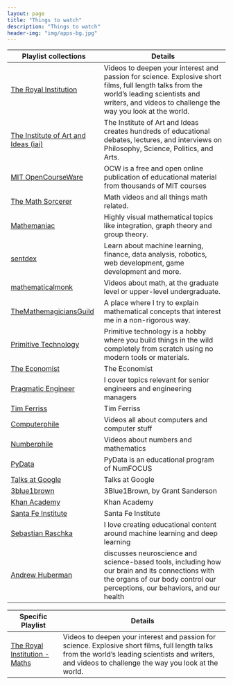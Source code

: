 ```yaml
---
layout: page
title: "Things to watch"
description: "Things to watch"
header-img: "img/apps-bg.jpg"
---
```


<style>
    a { text-decoration: underline; }
</style>
<!-- []()<br />[]() -->


| Playlist collections                                                                                 | Details                                                                                                                                                                                                  |
|------------------------------------------------------------------------------------------------------|----------------------------------------------------------------------------------------------------------------------------------------------------------------------------------------------------------|
| [The Royal Institution](https://www.youtube.com/@TheRoyalInstitution/playlists)                      | Videos to deepen your interest and passion for science. Explosive short films, full length talks from the world’s leading scientists and writers, and videos to challenge the way you look at the world. |
| [The Institute of Art and Ideas (iai)](https://www.youtube.com/@TheInstituteOfArtAndIdeas/playlists) | The Institute of Art and Ideas creates hundreds of educational debates, lectures, and interviews on Philosophy, Science, Politics, and Arts.                                                             |
| [MIT OpenCourseWare](https://www.youtube.com/@mitocw/playlists)                                      | OCW is a free and open online publication of educational material from thousands of MIT courses                                                                                                          |
| [The Math Sorcerer](https://www.youtube.com/@TheMathSorcerer/playlists)                              | Math videos and all things math related.                                                                                                                                                                 |
| [Mathemaniac](https://www.youtube.com/@mathemaniac/playlists)                                        | Highly visual mathematical topics like integration, graph theory and group theory.                                                                                                                       |
| [sentdex](https://www.youtube.com/@sentdex/playlists)                                                | Learn about machine learning, finance, data analysis, robotics, web development, game development and more.                                                                                              |
| [mathematicalmonk](https://www.youtube.com/@mathematicalmonk/playlists)                              | Videos about math, at the graduate level or upper-level undergraduate.                                                                                                                                   |
| [TheMathemagiciansGuild](https://www.youtube.com/@TheMathemagiciansGuild/playlists)                  | A place where I try to explain mathematical concepts that interest me in a non-rigorous way.                                                                                                             |
| [Primitive Technology](https://www.youtube.com/@primitivetechnology9550/playlists)                   | Primitive technology is a hobby where you build things in the wild completely from scratch using no modern tools or materials.                                                                           |
| [The Economist](https://www.youtube.com/@TheEconomist/playlists)                                     | The Economist                                                                                                                                                                                            |
| [Pragmatic Engineer](https://www.youtube.com/@mrgergelyorosz/playlists)                              | I cover topics relevant for senior engineers and engineering managers                                                                                                                                    |
| [Tim Ferriss](https://www.youtube.com/@timferriss/playlists)                                         | Tim Ferriss                                                                                                                                                                                              |
| [Computerphile](https://www.youtube.com/@Computerphile/playlists)                                    | Videos all about computers and computer stuff                                                                                                                                                            |
| [Numberphile](https://www.youtube.com/@numberphile/playlists)                                        | Videos about numbers and mathematics                                                                                                                                                                     |
| [PyData](https://www.youtube.com/@PyDataTV/playlists)                                                | PyData is an educational program of NumFOCUS                                                                                                                                                             |
| [Talks at Google](https://www.youtube.com/@talksatgoogle/playlists)                                  | Talks at Google                                                                                                                                                                                          |
| [3blue1brown](https://www.youtube.com/@3blue1brown/playlists)                                        | 3Blue1Brown, by Grant Sanderson                                                                                                                                                                          |
| [Khan Academy](https://www.youtube.com/@khanacademy/playlists)                                       | Khan Academy                                                                                                                                                                                             |
| [Santa Fe Institute](https://www.youtube.com/@SFIScience/playlists)                                  | Santa Fe Institute                                                                                                                                                                                       |
| [Sebastian Raschka](https://www.youtube.com/@SebastianRaschka/playlists)                             | I love creating educational content around machine learning and deep learning                                                                                                                            |
| [Andrew Huberman](https://www.youtube.com/@hubermanlab/playlists)                                    | discusses neuroscience and science-based tools, including how our brain and its connections with the organs of our body control our perceptions, our behaviors, and our health                           |



| Specific Playlist                                                                                                    | Details                                                                                                                                                                                                  |
|----------------------------------------------------------------------------------------------------------------------|----------------------------------------------------------------------------------------------------------------------------------------------------------------------------------------------------------|
| [The Royal Institution - Maths](https://www.youtube.com/watch?v=S1AEWuCFq6A&list=PLbnrZHfNEDZyDfeVsNBMNDUu-o5j9_QMb) | Videos to deepen your interest and passion for science. Explosive short films, full length talks from the world’s leading scientists and writers, and videos to challenge the way you look at the world. |

